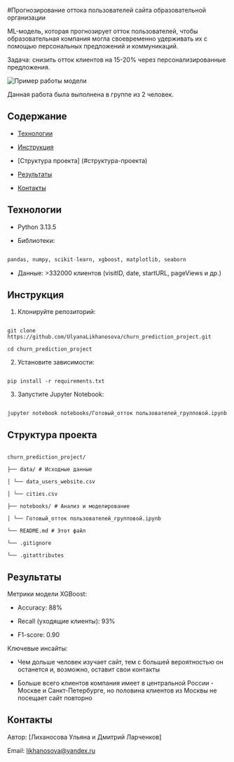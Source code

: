 #Прогнозирование оттока пользователей сайта образовательной организации

ML-модель, которая прогнозирует отток пользователей, чтобы образовательная компания могла своевременно удерживать их с помощью персональных предложений и коммуникаций.

Задача: снизить отток клиентов на 15-20% через персонализированные предложения.

![Пример работы модели](https://disk.yandex.ru/i/LDsIvRdTWwL_DQ)

Данная работа была выполнена в группе из 2 человек.

## Содержание

- [Технологии](#технологии)

- [Инструкция](#как-запустить)

- [Структура проекта] (#структура-проекта)

- [Результаты](#результаты)

- [Контакты](#контакты)

## Технологии

- Python 3.13.5

- Библиотеки:

```python

pandas, numpy, scikit-learn, xgboost, matplotlib, seaborn 

```

- Данные: >332000 клиентов (visitID, date, startURL, pageViews и др.)

## Инструкция

1. Клонируйте репозиторий:

```

git clone https://github.com/UlyanaLikhanosova/churn_prediction_project.git

cd churn_prediction_project

```

2. Установите зависимости:

```

pip install -r requirements.txt

```

3. Запустите Jupyter Notebook:

```

jupyter notebook notebooks/Готовый_отток пользователей_групповой.ipynb

```


## Структура проекта

```

churn_prediction_project/

├── data/ # Исходные данные

│ └── data_users_website.csv

│ └── cities.csv

├── notebooks/ # Анализ и моделирование

│ └── Готовый_отток пользователей_групповой.ipynb

└── README.md # Этот файл

└── .gitignore

└── .gitattributes

```

## Результаты

Метрики модели XGBoost:

- Accuracy: 88%

- Recall (уходящие клиенты): 93%

- F1-score: 0.90

Ключевые инсайты:

- Чем дольше человек изучает сайт, тем с большей вероятностью он останется и, возможно, оставит свои контакты

- Больше всего клиентов компания имеет в центральной России - Москве и Санкт-Петербурге, но половина клиентов из Москвы не посещает сайт повторно

## Контакты

Автор: [Лиханосова Ульяна и Дмитрий Ларченков]

Email: likhanosova@yandex.ru


```
